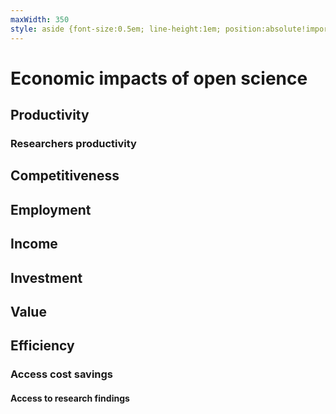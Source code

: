 ```yaml
---
maxWidth: 350
style: aside {font-size:0.5em; line-height:1em; position:absolute!important; top:18em; left:0} g[data-depth="3"] aside {top:10em}
---
```


# Economic impacts of open science

## Productivity

### Researchers productivity


## Competitiveness

## Employment

## Income

## Investment

## Value

## Efficiency 

### Access cost savings

#### Access to research findings
